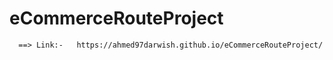 # eCommerceRouteProject


      ==> Link:-   https://ahmed97darwish.github.io/eCommerceRouteProject/
